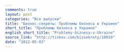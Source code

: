 ```yaml
---
comments: true
layout: post
categories: "Все выпуски"
title: "Бизнес-секреты: Проблемы бизнеса в Украине"
short_title: "Проблемы бизнеса в Украине"
english_short_title: "Problemy-biznesa-v-Ukraine"
source_link: "http://tinkov.com/bizsekrety/10010"
date: "2012-05-03"
---
```


